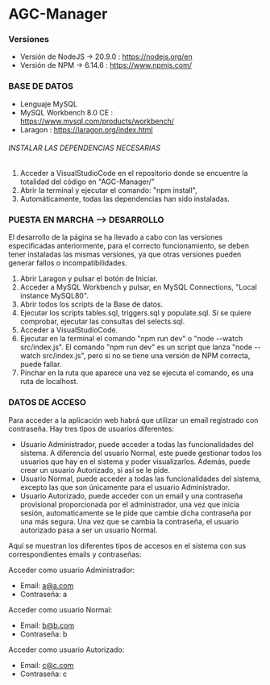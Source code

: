 # AGC-Manager

### Versiones

  - Versión de NodeJS -> 20.9.0 : https://nodejs.org/en  
  - Versión de NPM -> 6.14.6 : https://www.npmjs.com/  

### BASE DE DATOS  

  - Lenguaje MySQL  
  - MySQL Workbench 8.0 CE : https://www.mysql.com/products/workbench/  
  - Laragon : https://laragon.org/index.html  

###### INSTALAR LAS DEPENDENCIAS NECESARIAS 
1. Acceder a VisualStudioCode en el repositorio donde se encuentre la totalidad del código en "AGC-Manager/"
2. Abrir la terminal y ejecutar el comando: "npm install",
3. Automáticamente, todas las dependencias han sido instaladas.

### PUESTA EN MARCHA  --> DESARROLLO
El desarrollo de la página se ha llevado a cabo con las versiones especificadas anteriormente, para el correcto funcionamiento, se deben tener instaladas las mismas versiones, ya que otras versiones pueden generar fallos o incompatibilidades.  

1. Abrir Laragon y pulsar el botón de Iniciar.
2. Acceder a MySQL Workbench y pulsar, en MySQL Connections, "Local instance MySQL80".
3. Abrir todos los scripts de la Base de datos.  
4. Ejecutar los scripts tables.sql, triggers.sql y populate.sql. Si se quiere comprobar, ejecutar las consultas del selects.sql.
5. Acceder a VisualStudioCode.
6. Ejecutar en la terminal el comando "npm run dev" o "node --watch src/index.js". El comando "npm run dev" es un script que lanza "node --watch src/index.js", pero si no se tiene una versión de NPM correcta, puede fallar.
7. Pinchar en la ruta que aparece una vez se ejecuta el comando, es una ruta de localhost.

### DATOS DE ACCESO  

Para acceder a la aplicación web habrá que utilizar un email registrado con contraseña. Hay tres tipos de usuarios diferentes:
  - Usuario Administrador, puede acceder a todas las funcionalidades del sistema. A diferencia del usuario Normal, este puede gestionar todos los usuarios que hay en el sistema y poder visualizarlos. Además, puede crear un usuario Autorizado, si así se le pide.
  - Usuario Normal, puede acceder a todas las funcionalidades del sistema, excepto las que son únicamente para el usuario Administrador.
  - Usuario Autorizado, puede acceder con un email y una contraseña provisional proporcionada por el administrador, una vez que inicia sesión, automaticamente se le pide que cambie dicha contraseña por una más segura. Una vez que se cambia la contraseña, el usuario autorizado pasa a ser un usuario Normal.

Aquí se muestran los diferentes tipos de accesos en el sistema con sus correspondientes emails y contraseñas:

Acceder como usuario Administrador:  
  - Email: a@a.com
  - Contraseña: a

Acceder como usuario Normal:  
  - Email: b@b.com
  - Contraseña: b

Acceder como usuario Autorizado:  
  - Email: c@c.com
  - Contraseña: c


